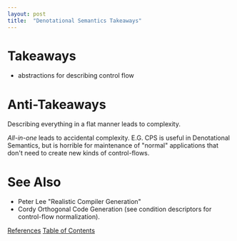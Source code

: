 ```yaml
---
layout: post
title:  "Denotational Semantics Takeaways"
---
```

# Takeaways
- abstractions for describing control flow

# Anti-Takeaways
Describing everything in a flat manner leads to complexity.

_All-in-one_ leads to accidental complexity. E.G. CPS is useful in Denotational Semantics, but is horrible for maintenance of "normal" applications that don't need to create new kinds of control-flows.

# See Also
- Peter Lee "Realistic Compiler Generation"
- Cordy Orthogonal Code Generation (see condition descriptors for control-flow normalization).

[References](https://guitarvydas.github.io/2021/01/14/References.html)
[Table of Contents](https://guitarvydas.github.io/2021/05/14/Table-Of-Contents.html)


<script src="https://utteranc.es/client.js" 
        repo="guitarvydas/guitarvydas.github.io" 
        issue-term="pathname" 
        theme="github-light" 
        crossorigin="anonymous" 
        async> 
</script> 
